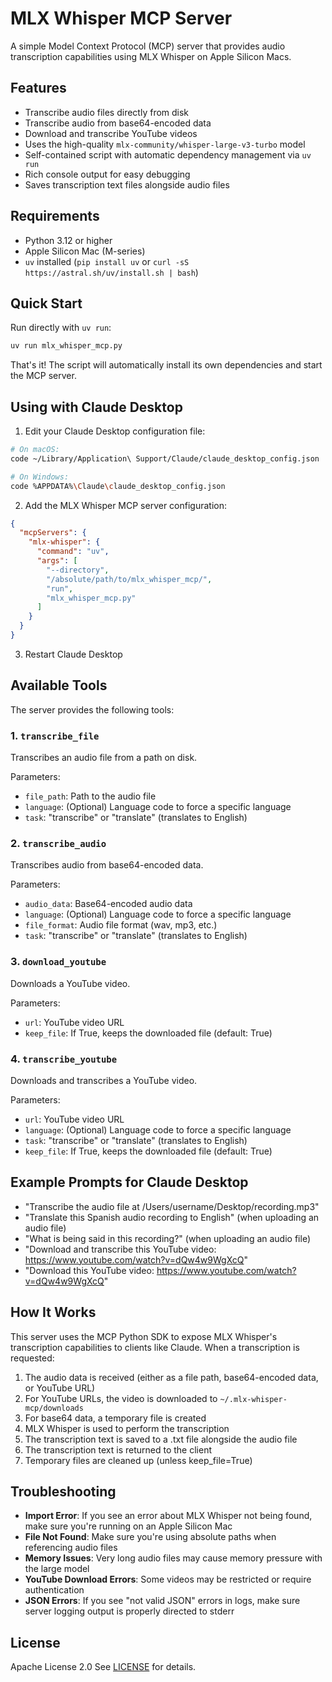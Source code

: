 # MLX Whisper MCP Server

A simple Model Context Protocol (MCP) server that provides audio transcription capabilities using MLX Whisper on Apple Silicon Macs.

## Features

- Transcribe audio files directly from disk
- Transcribe audio from base64-encoded data
- Download and transcribe YouTube videos
- Uses the high-quality `mlx-community/whisper-large-v3-turbo` model
- Self-contained script with automatic dependency management via `uv run`
- Rich console output for easy debugging
- Saves transcription text files alongside audio files

## Requirements

- Python 3.12 or higher
- Apple Silicon Mac (M-series)
- `uv` installed (`pip install uv` or `curl -sS https://astral.sh/uv/install.sh | bash`)

## Quick Start

Run directly with `uv run`:

```bash
uv run mlx_whisper_mcp.py
```

That's it! The script will automatically install its own dependencies and start the MCP server.

## Using with Claude Desktop

1. Edit your Claude Desktop configuration file:

```bash
# On macOS:
code ~/Library/Application\ Support/Claude/claude_desktop_config.json

# On Windows:
code %APPDATA%\Claude\claude_desktop_config.json
```

2. Add the MLX Whisper MCP server configuration:

```json
{
  "mcpServers": {
    "mlx-whisper": {
      "command": "uv",
      "args": [
        "--directory",
        "/absolute/path/to/mlx_whisper_mcp/",
        "run",
        "mlx_whisper_mcp.py"
      ]
    }
  }
}
```

3. Restart Claude Desktop


## Available Tools

The server provides the following tools:

### 1. `transcribe_file`

Transcribes an audio file from a path on disk.

Parameters:
- `file_path`: Path to the audio file
- `language`: (Optional) Language code to force a specific language
- `task`: "transcribe" or "translate" (translates to English)

### 2. `transcribe_audio`

Transcribes audio from base64-encoded data.

Parameters:
- `audio_data`: Base64-encoded audio data
- `language`: (Optional) Language code to force a specific language
- `file_format`: Audio file format (wav, mp3, etc.)
- `task`: "transcribe" or "translate" (translates to English)

### 3. `download_youtube`

Downloads a YouTube video.

Parameters:
- `url`: YouTube video URL
- `keep_file`: If True, keeps the downloaded file (default: True)

### 4. `transcribe_youtube`

Downloads and transcribes a YouTube video.

Parameters:
- `url`: YouTube video URL
- `language`: (Optional) Language code to force a specific language
- `task`: "transcribe" or "translate" (translates to English)
- `keep_file`: If True, keeps the downloaded file (default: True)

## Example Prompts for Claude Desktop

- "Transcribe the audio file at /Users/username/Desktop/recording.mp3"
- "Translate this Spanish audio recording to English" (when uploading an audio file)
- "What is being said in this recording?" (when uploading an audio file)
- "Download and transcribe this YouTube video: https://www.youtube.com/watch?v=dQw4w9WgXcQ"
- "Download this YouTube video: https://www.youtube.com/watch?v=dQw4w9WgXcQ"

## How It Works

This server uses the MCP Python SDK to expose MLX Whisper's transcription capabilities to clients like Claude. When a transcription is requested:

1. The audio data is received (either as a file path, base64-encoded data, or YouTube URL)
2. For YouTube URLs, the video is downloaded to `~/.mlx-whisper-mcp/downloads`
3. For base64 data, a temporary file is created
4. MLX Whisper is used to perform the transcription
5. The transcription text is saved to a .txt file alongside the audio file
6. The transcription text is returned to the client
7. Temporary files are cleaned up (unless keep_file=True)

## Troubleshooting

- **Import Error**: If you see an error about MLX Whisper not being found, make sure you're running on an Apple Silicon Mac
- **File Not Found**: Make sure you're using absolute paths when referencing audio files
- **Memory Issues**: Very long audio files may cause memory pressure with the large model
- **YouTube Download Errors**: Some videos may be restricted or require authentication
- **JSON Errors**: If you see "not valid JSON" errors in logs, make sure server logging output is properly directed to stderr

## License

Apache License 2.0
See [LICENSE](LICENSE) for details.